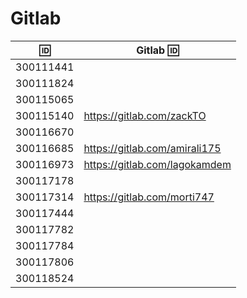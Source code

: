 # Gitlab


| :id: |   Gitlab :id: |
|-----------|---------------|
| 300111441 | |
| 300111824 | |
| 300115065 | |
| 300115140 | https://gitlab.com/zackTO |
| 300116670 | |
| 300116685 | https://gitlab.com/amirali175| 
| 300116973 | https://gitlab.com/lagokamdem| 
| 300117178 | |
| 300117314 | https://gitlab.com/morti747 |
| 300117444 | |
| 300117782 | |
| 300117784 | |
| 300117806 | |
| 300118524 | |

